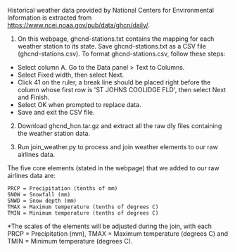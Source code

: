 Historical weather data provided by National Centers for Environmental Information is extracted from https://www.ncei.noaa.gov/pub/data/ghcn/daily/.

1. On this webpage, ghcnd-stations.txt contains the mapping for each weather station to its state. Save ghcnd-stations.txt as a CSV file (ghcnd-stations.csv). To format ghcnd-stations.csv, follow these steps:

- Select column A. Go to the Data panel > Text to Columns.
- Select Fixed width, then select Next.
- Click 41 on the ruler, a break line should be placed right before the column whose first row is 'ST JOHNS COOLIDGE FLD', then select Next and Finish.
- Select OK when prompted to replace data.
- Save and exit the CSV file.

2. Download ghcnd_hcn.tar.gz and extract all the raw dly files containing the weather station data.

3. Run join_weather.py to process and join weather elements to our raw airlines data.

The five core elements (stated in the webpage) that we added to our raw airlines data are:

    PRCP = Precipitation (tenths of mm)
    SNOW = Snowfall (mm)
    SNWD = Snow depth (mm)
    TMAX = Maximum temperature (tenths of degrees C)
    TMIN = Minimum temperature (tenths of degrees C)

\*The scales of the elements will be adjusted during the join, with each PRCP = Precipitation (mm), TMAX = Maximum temperature (degrees C) and TMIN = Minimum temperature (degrees C).
